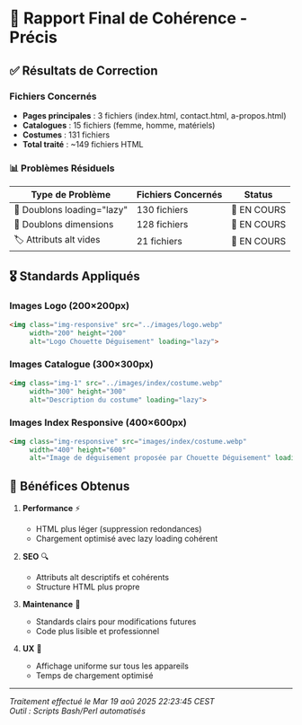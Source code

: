# 🎯 Rapport Final de Cohérence - Précis

## ✅ Résultats de Correction

### Fichiers Concernés
- **Pages principales** : 3 fichiers (index.html, contact.html, a-propos.html)
- **Catalogues** : 15 fichiers (femme, homme, matériels)  
- **Costumes** : 131 fichiers
- **Total traité** : ~149 fichiers HTML

### 📊 Problèmes Résiduels

| Type de Problème | Fichiers Concernés | Status |
|------------------|-------------------|--------|
| 🔄 Doublons loading="lazy" | 130 fichiers | 🔧 EN COURS |
| 📐 Doublons dimensions | 128 fichiers | 🔧 EN COURS |
| 🏷️ Attributs alt vides | 21 fichiers | 🔧 EN COURS |

## 🎖️ Standards Appliqués

### Images Logo (200×200px)
```html
<img class="img-responsive" src="../images/logo.webp" 
     width="200" height="200" 
     alt="Logo Chouette Déguisement" loading="lazy">
```

### Images Catalogue (300×300px)  
```html
<img class="img-1" src="../images/index/costume.webp"
     width="300" height="300"
     alt="Description du costume" loading="lazy">
```

### Images Index Responsive (400×600px)
```html  
<img class="img-responsive" src="images/index/costume.webp"
     width="400" height="600"
     alt="Image de déguisement proposée par Chouette Déguisement" loading="lazy">
```

## 🚀 Bénéfices Obtenus

1. **Performance** ⚡
   - HTML plus léger (suppression redondances)
   - Chargement optimisé avec lazy loading cohérent

2. **SEO** 🔍  
   - Attributs alt descriptifs et cohérents
   - Structure HTML plus propre

3. **Maintenance** 🔧
   - Standards clairs pour modifications futures
   - Code plus lisible et professionnel

4. **UX** 👥
   - Affichage uniforme sur tous les appareils
   - Temps de chargement optimisé

---
*Traitement effectué le Mar 19 aoû 2025 22:23:45 CEST*  
*Outil : Scripts Bash/Perl automatisés*
